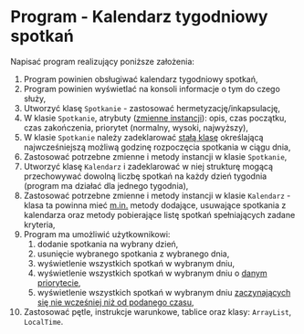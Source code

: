 # Program - Kalendarz tygodniowy spotkań

Napisać program realizujący poniższe założenia:

1. Program powinien obsługiwać kalendarz tygodniowy spotkań,
2. Program powinien wyświetlać na konsoli informacje o tym do czego służy,
3. Utworzyć klasę `Spotkanie` - zastosować hermetyzację/inkapsulację,
4. W klasie `Spotkanie`, atrybuty (<u>zmienne instancji</u>): opis, czas początku, czas zakończenia, priorytet (normalny, wysoki, najwyższy),
5. W klasie `Spotkanie` należy zadeklarować <u>stałą klasę</u> określającą najwcześniejszą możliwą godzinę rozpoczęcia spotkania w ciągu dnia,
6. Zastosować potrzebne zmienne i metody instancji w klasie `Spotkanie`,
7. Utworzyć klasę `Kalendarz` i zadeklarować w niej strukturę mogącą przechowywać dowolną liczbę spotkań na każdy dzień tygodnia (program ma działać dla jednego tygodnia),
8. Zastosować potrzebne zmienne i metody instancji w klasie `Kalendarz` - klasa ta powinna mieć <u>m.in.</u> metody dodające, usuwające spotkania z kalendarza oraz metody pobierające listę spotkań spełniających zadane kryteria,
9. Program ma umożliwić użytkownikowi:
   1. dodanie spotkania na wybrany dzień,
   2. usunięcie wybranego spotkania z wybranego dnia,
   3. wyświetlenie wszystkich spotkań w wybranym dniu,
   4. wyświetlenie wszystkich spotkań w wybranym dniu o <u>danym priorytecie</u>,
   5. wyświetlenie wszystkich spotkań w wybranym dniu <u>zaczynających się nie wcześniej niż od podanego czasu</u>,
10. Zastosować pętle, instrukcje warunkowe, tablice oraz klasy: `ArrayList`, `LocalTime`.
